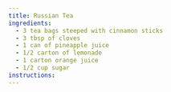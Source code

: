 ```yaml
---
title: Russian Tea
ingredients:
  - 3 tea bags steeped with cinnamon sticks
  - 3 tbsp of cloves
  - 1 can of pineapple juice
  - 1/2 carton of lemonade
  - 1 carton orange juice
  - 1/2 cup sugar
instructions:
---
```


<Recipe/>
